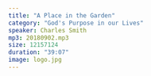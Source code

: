 ```yaml
---
title: "A Place in the Garden"
category: "God's Purpose in our Lives"
speaker: Charles Smith
mp3: 20180902.mp3
size: 12157124
duration: "39:07"
image: logo.jpg
---
```

